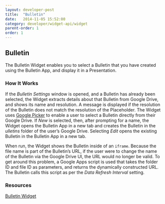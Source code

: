 ```yaml
---
layout: developer-post
title:  "Bulletin"
date:   2014-11-05 15:52:00
category: developer/widget-api/widget
parent-order: 1
order: 1
---
```



## Bulletin

The Bulletin Widget enables you to select a Bulletin that you have created using the Bulletin App, and display it in a Presentation.

### How It Works

If the *Bulletin Settings* window is opened, and a Bulletin has already been selected, the Widget extracts details about that Bulletin from Google Drive, and shows its name and resolution. A message is displayed if the resolution of the Bulletin does not match the resolution of the Placeholder. The Widget uses [Google Picker](https://developers.google.com/picker/) to enable a user to select a Bulletin directly from their Google Drive. If *New* is selected, then, after prompting for a name, the Widget opens the Bulletin App in a new tab and creates the Bulletin in the *ulletins* folder of the user’s Google Drive. Selecting *Edit* opens the existing Bulletin in the Bulletin App in a new tab.

When run, the Widget shows the Bulletin inside of an `iframe`. Because the file name is part of the Bulletin’s URL, if the user were to change the name of the Bulletin via the Google Drive UI, the URL would no longer be valid. To get around this problem, a Google Apps script is used that takes the folder ID and file ID as parameters, and returns the dynamically constructed URL. The Bulletin calls this script as per the *Data Refresh Interval* setting.

### Resources
[Bulletin Widget](https://github.com/Rise-Vision/widget-bulletin)